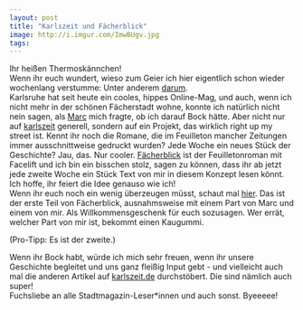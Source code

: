 ```yaml
---
layout: post
title: "Karlszeit und Fächerblick"
image: http://i.imgur.com/ImwBUgv.jpg
tags:
---    
```


Ihr heißen Thermoskännchen!  
Wenn ihr euch wundert, wieso zum Geier ich hier eigentlich schon wieder wochenlang verstumme: Unter anderem [darum](http://karlszeit.de/).  
Karlsruhe hat seit heute ein cooles, hippes Online-Mag, und auch, wenn ich nicht mehr in der schönen Fächerstadt wohne, konnte ich natürlich nicht nein sagen, als [Marc](http://atmochrom.com/) mich fragte, ob ich darauf Bock hätte.
Aber nicht nur auf [karlszeit](http://karlszeit.de/) generell, sondern auf ein Projekt, das wirklich right up my street ist. Kennt ihr noch die Romane, die im Feuilleton mancher Zeitungen immer ausschnittweise gedruckt wurden? Jede Woche ein neues Stück der Geschichte? Jau, das. Nur cooler. 
[Fächerblick](http://karlszeit.de/artikel/in-den-f%C3%A4cher-blicken) ist der Feuilletonroman mit Facelift und ich bin ein bisschen stolz, sagen zu können, dass ihr ab jetzt jede zweite Woche ein Stück Text von mir in diesem Konzept lesen könnt. Ich hoffe, ihr feiert die Idee genauso wie ich!  
Wenn ihr euch noch ein wenig überzeugen müsst, schaut mal [hier](http://karlszeit.de/artikel/f%C3%A4cherblick-1). Das ist der erste Teil von Fächerblick, ausnahmsweise mit einem Part von Marc und einem von mir. Als Willkommensgeschenk für euch sozusagen. Wer errät, welcher Part von mir ist, bekommt einen Kaugummi.   


(Pro-Tipp: Es ist der zweite.)  

Wenn ihr Bock habt, würde ich mich sehr freuen, wenn ihr unsere Geschichte begleitet und uns ganz fleißig Input gebt - und vielleicht auch mal die anderen Artikel auf [karlszeit.de](http://karlszeit.de/) durchstöbert. Die sind nämlich auch super!  
Fuchsliebe an alle Stadtmagazin-Leser*innen und auch sonst. Byeeeee!